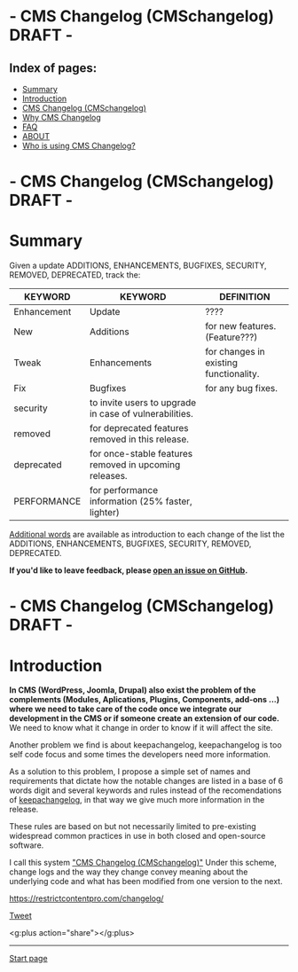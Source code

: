 # - CMS Changelog (CMSchangelog) DRAFT -

Index of pages:
---------------

* [Summary](/README.md#Summary)
* [Introduction](/README.md#Introduction)
* [CMS Changelog (CMSchangelog)](/CHANGELOG.md)
* [Why CMS Changelog](/WHY.md)
* [FAQ](/FAQ.md)
* [ABOUT](/ABOUT.md)
* [Who is using CMS Changelog?](/USERS.md)

# - CMS Changelog (CMSchangelog) DRAFT -


# <a name="Summary"></a>Summary

Given a update ADDITIONS, ENHANCEMENTS, BUGFIXES, SECURITY, REMOVED, DEPRECATED, track the:

KEYWORD|KEYWORD | DEFINITION
--------|--------|--------
Enhancement | Update |????
New | Additions| for new features. (Feature???)
Tweak | Enhancements| for changes in existing functionality.
Fix | Bugfixes| for any bug fixes.
 | security| to invite users to upgrade in case of vulnerabilities.
 | removed| for deprecated features removed in this release.
 | deprecated| for once-stable features removed in upcoming releases.
| PERFORMANCE| for performance information (25% faster, lighter)

[Additional words](/CHANGELOG.md) are available as introduction to each change of the list the ADDITIONS, ENHANCEMENTS, BUGFIXES, SECURITY, REMOVED, DEPRECATED.
  
**If you'd like to leave feedback, please [open an issue on GitHub](https://github.com/colomet/CMSchangelog/issues).**
  
# - CMS Changelog (CMSchangelog) DRAFT -  

# <a name="Introduction"></a>Introduction
**In CMS (WordPress, Joomla, Drupal) also exist the problem of the complements (Modules, Aplications, Plugins, Components, add-ons ...) where we need to take care of the code once we integrate our development in the CMS or if someone create an extension of our code.** We need to know what it change in order to know if it will affect the site.

Another problem we find is about keepachangelog, keepachangelog is too self code focus and some times the developers need more information.

As a solution to this problem, I propose a simple set of names and requirements that dictate how the notable changes are listed in a base of 6 words digit and several keywords and rules instead of the recomendations of [keepachangelog](http://keepachangelog.com/), in that way we give much more information in the release.

These rules are based on but not necessarily limited to pre-existing widespread common practices in use in both closed and open-source software.


I call this system ["CMS Changelog (CMSchangelog)"](/CHANGELOG.md) Under this scheme, change logs and the way they change convey meaning about the underlying code and what has been modified from one version to the next.


https://restrictcontentpro.com/changelog/

   <a href="https://twitter.com/share" class="twitter-share-button" data-show-count="false">Tweet</a><script async src="//platform.twitter.com/widgets.js" charset="utf-8"></script>
   
   <script src="https://apis.google.com/js/platform.js" async defer></script>
   <g:plus action="share"></g:plus>
 
---



[Start page](./)
